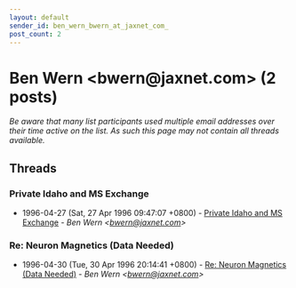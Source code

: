 ```yaml
---
layout: default
sender_id: ben_wern_bwern_at_jaxnet_com_
post_count: 2
---
```


# Ben Wern <bwern<span>@</span>jaxnet.com> (2 posts)

_Be aware that many list participants used multiple email addresses over their time active on the list. As such this page may not contain all threads available._

## Threads

### Private Idaho and MS Exchange
+ 1996-04-27 (Sat, 27 Apr 1996 09:47:07 +0800) - [Private Idaho and MS Exchange](/archive/1996/04/a4ac668f270d014084776879e32c1af339b02451e54a3d5e71fa7297a7208a27) - _Ben Wern \<bwern@jaxnet.com\>_

### Re: Neuron Magnetics (Data Needed)
+ 1996-04-30 (Tue, 30 Apr 1996 20:14:41 +0800) - [Re: Neuron Magnetics (Data Needed)](/archive/1996/04/a717dc0b4d2884d3fa7ebe0daa98f68b9556501c9152e02483a1b0d5b2b6d95f) - _Ben Wern \<bwern@jaxnet.com\>_

